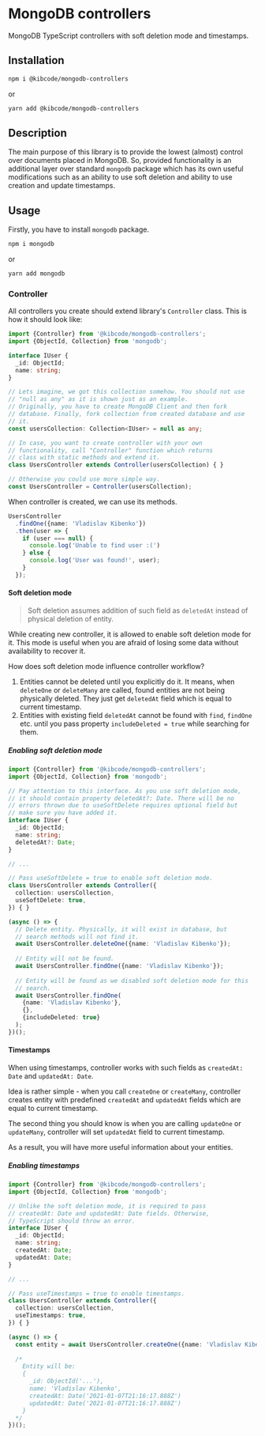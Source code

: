# MongoDB controllers
MongoDB TypeScript controllers with soft deletion mode and timestamps.

## Installation
```bash
npm i @kibcode/mongodb-controllers
```
or
```bash
yarn add @kibcode/mongodb-controllers
```

## Description
The main purpose of this library is to provide the lowest (almost) control
over documents placed in MongoDB. So, provided functionality is
an additional layer over standard `mongodb` package which has its own
useful modifications such as an ability to use soft deletion and
ability to use creation and update timestamps.

## Usage
Firstly, you have to install `mongodb` package.

```bash
npm i mongodb
```
or
```bash
yarn add mongodb
```

### Controller
All controllers you create should extend library's `Controller` class.
This is how it should look like:

```typescript
import {Controller} from '@kibcode/mongodb-controllers';
import {ObjectId, Collection} from 'mongodb';

interface IUser {
  _id: ObjectId;
  name: string;
}

// Lets imagine, we got this collection somehow. You should not use
// "null as any" as it is shown just as an example.
// Originally, you have to create MongoDB Client and then fork
// database. Finally, fork collection from created database and use 
// it.
const usersCollection: Collection<IUser> = null as any;

// In case, you want to create controller with your own
// functionality, call "Controller" function which returns
// class with static methods and extend it.
class UsersController extends Controller(usersCollection) { }

// Otherwise you could use more simple way.
const UsersController = Controller(usersCollection);
```

When controller is created, we can use its methods.

```typescript
UsersController
  .findOne({name: 'Vladislav Kibenko'})
  .then(user => {
    if (user === null) {
      console.log('Unable to find user :(')
    } else {
      console.log('User was found!', user);
    }
  });
```

#### Soft deletion mode

> Soft deletion assumes addition of such field as `deletedAt` instead of
> physical deletion of entity.

While creating new controller, it is allowed to enable soft deletion mode
for it. This mode is useful when you are afraid of losing some
data without availability to recover it. 

How does soft deletion mode influence controller workflow?

1. Entities cannot be deleted until you explicitly do it. It means, when 
`deleteOne` or `deleteMany` are called, found entities are not being physically
deleted. They just get `deletedAt` field which is equal to current 
timestamp.
2. Entities with existing field `deletedAt` cannot be found with
`find`, `findOne` etc. until you pass property 
`includeDeleted = true` while searching for them.

##### Enabling soft deletion mode
```typescript
import {Controller} from '@kibcode/mongodb-controllers';
import {ObjectId, Collection} from 'mongodb';

// Pay attention to this interface. As you use soft deletion mode,
// it should contain property deletedAt?: Date. There will be no
// errors thrown due to useSoftDelete requires optional field but
// make sure you have added it.
interface IUser {
  _id: ObjectId;
  name: string;
  deletedAt?: Date;
}

// ...

// Pass useSoftDelete = true to enable soft deletion mode.
class UsersController extends Controller({
  collection: usersCollection,
  useSoftDelete: true,
}) { }

(async () => {
  // Delete entity. Physically, it will exist in database, but
  // search methods will not find it.
  await UsersController.deleteOne({name: 'Vladislav Kibenko'});
  
  // Entity will not be found.
  await UsersController.findOne({name: 'Vladislav Kibenko'});
  
  // Entity will be found as we disabled soft deletion mode for this
  // search.
  await UsersController.findOne(
    {name: 'Vladislav Kibenko'}, 
    {}, 
    {includeDeleted: true}
  );
})();
```

#### Timestamps

When using timestamps, controller works with such fields as
`createdAt: Date` and `updatedAt: Date`. 

Idea is rather simple - when you call `createOne` or `createMany`, 
controller creates entity with predefined `createdAt` and `updatedAt` fields
which are equal to current timestamp. 

The second thing you should know is when you are calling `updateOne`
or `updateMany`, controller will set `updatedAt` field to current
timestamp.

As a result, you will have more useful information about your 
entities.

##### Enabling timestamps

```typescript
import {Controller} from '@kibcode/mongodb-controllers';
import {ObjectId, Collection} from 'mongodb';

// Unlike the soft deletion mode, it is required to pass
// createdAt: Date and updatedAt: Date fields. Otherwise,
// TypeScript should throw an error.
interface IUser {
  _id: ObjectId;
  name: string;
  createdAt: Date;
  updatedAt: Date;
}

// ...

// Pass useTimestamps = true to enable timestamps.
class UsersController extends Controller({
  collection: usersCollection,
  useTimestamps: true,
}) { }

(async () => {
  const entity = await UsersController.createOne({name: 'Vladislav Kibenko'});
  
  /*
    Entity will be:
    {
      _id: ObjectId('...'),
      name: 'Vladislav Kibenko',
      createdAt: Date('2021-01-07T21:16:17.888Z')
      updatedAt: Date('2021-01-07T21:16:17.888Z')
    }
  */
})();
```
